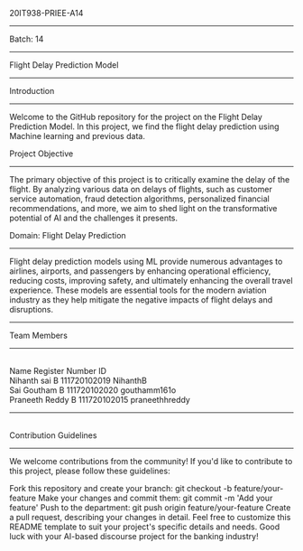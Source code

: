 20IT938-PRIEE-A14 <hr>
Batch: 14 <hr>
Flight Delay Prediction Model<hr>
Introduction<hr>
Welcome to the GitHub repository for the project on the Flight Delay Prediction Model. In this project, we find the flight delay prediction using Machine learning and previous data.<br>

Project Objective<hr>
The primary objective of this project is to critically examine the delay of the flight. By analyzing various data on delays of flights, such as customer service automation, fraud detection algorithms, personalized financial recommendations, and more, we aim to shed light on the transformative potential of AI and the challenges it presents.

Domain: Flight Delay Prediction<hr>
Flight delay prediction models using ML provide numerous advantages to airlines, airports, and passengers by enhancing operational efficiency, reducing costs, improving safety, and ultimately enhancing the overall travel experience. These models are essential tools for the modern aviation industry as they help mitigate the negative impacts of flight delays and disruptions.<br><hr>
Team Members<hr><br>
Name	Register Number	ID<br>
Nihanth sai B	111720102019	NihanthB<br>
Sai Goutham B	111720102020	gouthamm161o<br>
Praneeth Reddy B 111720102015 praneethhreddy<hr><br>
Contribution Guidelines<hr>
We welcome contributions from the community! If you'd like to contribute to this project, please follow these guidelines:

Fork this repository and create your branch: git checkout -b feature/your-feature
Make your changes and commit them: git commit -m 'Add your feature'
Push to the department: git push origin feature/your-feature
Create a pull request, describing your changes in detail.
Feel free to customize this README template to suit your project's specific details and needs. Good luck with your AI-based discourse project for the banking industry!
